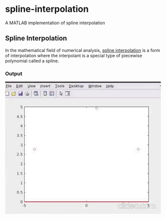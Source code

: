 # spline-interpolation
A MATLAB implementation of spline interpolation
## Spline Interpolation
In the mathematical field of numerical analysis, [spline interpolation](https://en.wikipedia.org/wiki/Spline_interpolation) is a form of interpolation where the interpolant is a special type of piecewise polynomial called a spline.
### Output
![spline](images/spline.gif)
